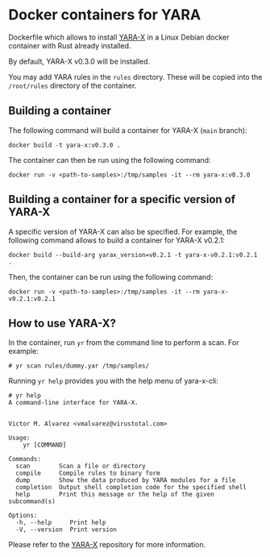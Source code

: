 # Docker containers for YARA

Dockerfile which allows to install [YARA-X](https://github.com/VirusTotal/yara-x) in a Linux Debian docker container with Rust already installed.

By default, YARA-X v0.3.0 will be installed.

You may add YARA rules in the ```rules``` directory. These will be copied into the ```/root/rules``` directory of the container.


## Building a container

The following command will build a container for YARA-X (```main``` branch):

```
docker build -t yara-x:v0.3.0 .
```

The container can then be run using the following command:

```
docker run -v <path-to-samples>:/tmp/samples -it --rm yara-x:v0.3.0
```

## Building a container for a specific version of YARA-X

A specific version of YARA-X can also be specified. For example, the following command allows to build a container for YARA-X v0.2.1:

```
docker build --build-arg yarax_version=v0.2.1 -t yara-x-v0.2.1:v0.2.1 .
```


Then, the container can be run using the following command:

```
docker run -v <path-to-samples>:/tmp/samples -it --rm yara-x-v0.2.1:v0.2.1
```


## How to use YARA-X?


In the container, run ```yr``` from the command line to perform a scan. For example:

```
# yr scan rules/dummy.yar /tmp/samples/
```


Running ```yr help``` provides you with the help menu of yara-x-cli:

```
# yr help
A command-line interface for YARA-X.


Victor M. Alvarez <vmalvarez@virustotal.com>

Usage:
    yr [COMMAND]

Commands:
  scan        Scan a file or directory
  compile     Compile rules to binary form
  dump        Show the data produced by YARA modules for a file
  completion  Output shell completion code for the specified shell
  help        Print this message or the help of the given subcommand(s)

Options:
  -h, --help     Print help
  -V, --version  Print version
```

Please refer to the [YARA-X](https://github.com/VirusTotal/yara-x) repository for more information.
